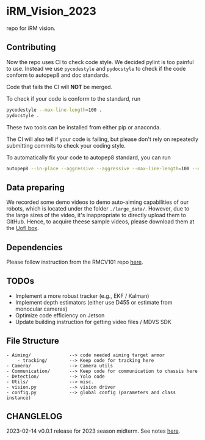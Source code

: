 # iRM_Vision_2023

repo for iRM vision.

## Contributing

Now the repo uses CI to check code style. We decided pylint is too painful to use.
Instead we use `pycodestyle` and `pydocstyle` to check if the code conform to autopep8
and doc standards.

Code that fails the CI will **NOT** be merged.

To check if your code is conform to the standard, run

```bash
pycodestyle --max-line-length=100 .
pydocstyle .
```

These two tools can be installed from either pip or anaconda.

The CI will also tell if your code is failing, but please don't rely on repeatedly submitting
commits to check your coding style.

To automatically fix your code to autopep8 standard, you can run

```bash
autopep8 --in-place --aggressive --aggressive --max-line-length=100 --exclude="mvsdk.py" --recursive .
```

## Data preparing

We recorded some demo videos to demo auto-aiming capabilities of our robots,
which is located under the folder `./large_data/`.
However, due to the large sizes of the video, it's inappropriate to directly
upload them to GitHub. Hence, to acquire theese sample videos, please download
them at the [UofI box](https://uofi.box.com/s/i6zahotr9id35hurjzy2bq3dcfz0085e).

## Dependencies

Please follow instruction from the RMCV101 repo [here](https://github.com/illini-robomaster/RM_CV_101/blob/master/INSTALL.md).

## TODOs

- Implement a more robust tracker (e.g., EKF / Kalman)
- Implement depth estimators (either use D455 or estimate from monocular cameras)
- Optimize code efficiency on Jetson
- Update building instruction for getting video files / MDVS SDK

## File Structure

```
- Aiming/              --> code needed aiming target armor
    - tracking/        --> Keep code for tracking here
- Camera/              --> Camera utils
- Communication/       --> Keep code for communication to chassis here
- Detection/           --> Yolo code
- Utils/               --> misc.
- vision.py            --> vision driver
- config.py            --> global config (parameters and class instance)
```

## CHANGLELOG

2023-02-14 v0.0.1 release for 2023 season midterm. See notes [here](https://github.com/illini-robomaster/iRM_Vision_2023/pull/1).
